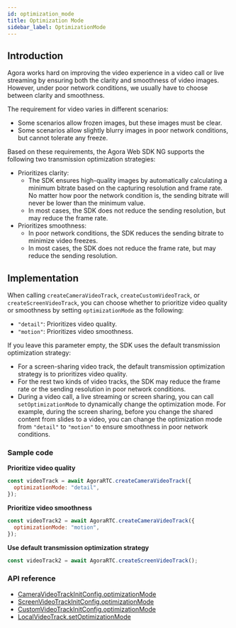 ```yaml
---
id: optimization_mode
title: Optimization Mode
sidebar_label: OptimizationMode
---
```


## Introduction
Agora works hard on improving the video experience in a video call or live streaming by ensuring both the clarity and smoothness of video images. However, under poor network conditions, we usually have to choose between clarity and smoothness.

The requirement for video varies in different scenarios:
- Some scenarios allow frozen images, but these images must be clear.
- Some scenarios allow slightly blurry images in poor network conditions, but cannot tolerate any freeze.

Based on these requirements, the Agora Web SDK NG supports the following two transmission optimization strategies:
- Prioritizes clarity:
  - The SDK ensures high-quality images by automatically calculating a minimum bitrate based on the capturing resolution and frame rate. No matter how poor the network condition is, the sending bitrate will never be lower than the minimum value.
  - In most cases, the SDK does not reduce the sending resolution, but may reduce the frame rate.
- Prioritizes smoothness:
  - In poor network conditions, the SDK reduces the sending bitrate to minimize video freezes.
  - In most cases, the SDK does not reduce the frame rate, but may reduce the sending resolution.

## Implementation

When calling `createCameraVideoTrack`, `createCustomVideoTrack`, or `createScreenVideoTrack`, you can choose whether to prioritize video quality or smoothness by setting `optimizationMode` as the following:
- `"detail"`: Prioritizes video quality.
- `"motion"`: Prioritizes video smoothness.

If you leave this parameter empty, the SDK uses the default transmission optimization strategy:
- For a screen-sharing video track, the default transmission optimization strategy is to prioritizes video quality.
- For the rest two kinds of video tracks, the SDK may reduce the frame rate or the sending resolution in poor network conditions.
- During a video call, a live streaming or screen sharing, you can call `setOptimizationMode` to dynamically change the optimization mode. For example, during the screen sharing, before you change the shared content from slides to a video, you can change the optimization mode from `"detail"` to `"motion"` to ensure smoothness in poor network conditions.


### Sample code

**Prioritize video quality**
```js
const videoTrack = await AgoraRTC.createCameraVideoTrack({
  optimizationMode: "detail",
});
```

**Prioritize video smoothness**
```js
const videoTrack2 = await AgoraRTC.createCameraVideoTrack({
  optimizationMode: "motion",
});
```

**Use default transmission optimization strategy**
```js
const videoTrack2 = await AgoraRTC.createScreenVideoTrack();
```

### API reference

- [CameraVideoTrackInitConfig.optimizationMode](/api/en/interfaces/cameravideotrackinitconfig.html#optimizationmode)
- [ScreenVideoTrackInitConfig.optimizationMode](/api/en/interfaces/screenvideotrackinitconfig.html#optimizationmode)
- [CustomVideoTrackInitConfig.optimizationMode](/api/en/interfaces/screenvideotrackinitconfig.html#optimizationmode)
- [LocalVideoTrack.setOptimizationMode](/api/en/interfaces/ilocalvideotrack.html#setOptimizationMode)